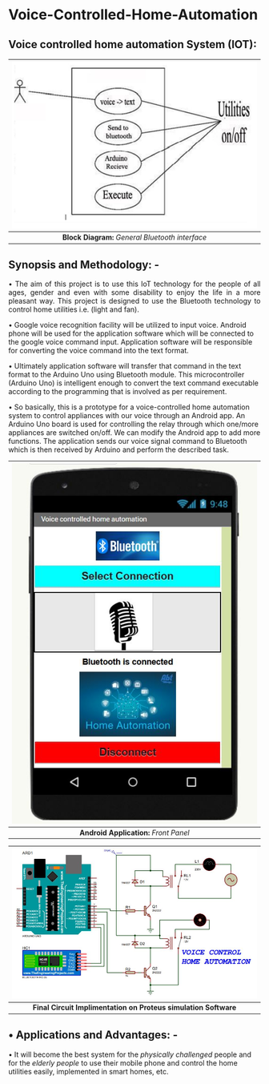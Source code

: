 # Voice-Controlled-Home-Automation

## Voice controlled home automation System (IOT):

| ![](BD.JPG) | 
|:--:| 
| **Block Diagram:** *General Bluetooth interface* |

## Synopsis and Methodology: -
<p align="justify"> 
• The aim of this project is to use this IoT technology for the people of all ages, gender and even with some disability to enjoy the life in a more pleasant way. This project is designed to use the Bluetooth technology to control home utilities i.e. (light and fan). 

• Google voice recognition facility will be utilized to input voice. Android phone will be used for the application software which will be connected to the google voice command input. Application software will be responsible for converting the voice command into the text format. 

• Ultimately application software will transfer that command in the text format to the Arduino Uno using Bluetooth module. This microcontroller (Arduino Uno) is intelligent enough to convert the text command executable according to the programming that is involved as per requirement. 

• So basically, this is a prototype for a voice-controlled home automation system to control appliances with our voice through an Android app. An Arduino Uno board is used for controlling the relay through which one/more appliances are switched on/off. We can modify the Android app to add more functions. The application sends our voice signal command to Bluetooth which is then received by Arduino and perform the described task. </p>

| ![](android_app.JPG) | 
|:--:| 
| **Android Application:** *Front Panel* |

| ![](image1.JPG) | 
|:--:| 
| **Final Circuit Implimentation on Proteus simulation Software** |


## • Applications and Advantages: -

• It will become the best system for the _physically challenged_ people and for the _elderly people_ to use their mobile phone and control the home utilities easily, implemented in smart homes, etc.
